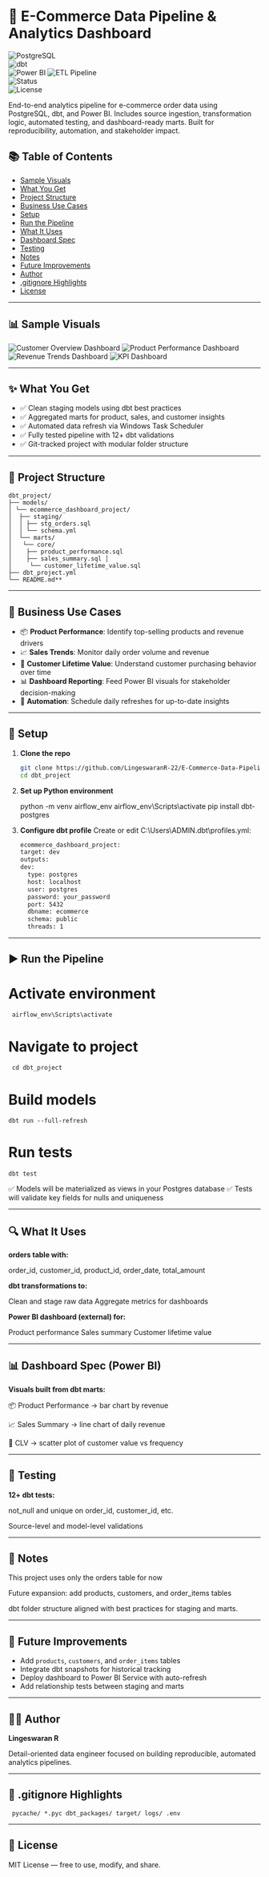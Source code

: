  # 🛒 E-Commerce Data Pipeline & Analytics Dashboard
 
![PostgreSQL](https://img.shields.io/badge/PostgreSQL-Database-blue)  
![dbt](https://img.shields.io/badge/dbt-Transformations-orange)  
![Power BI](https://img.shields.io/badge/Power%20BI-Dashboard-yellow) 
![ETL Pipeline](https://img.shields.io/badge/ETL%20Pipeline-Windows%20Task%20Scheduler-green)  
![Status](https://img.shields.io/badge/Project-Active-brightgreen)  
![License](https://img.shields.io/github/license/LingeswaranR-22/E-Commerce-Data-Pipeline-Analytics-Dashboard)

End-to-end analytics pipeline for e-commerce order data using PostgreSQL, dbt, and Power BI. Includes source ingestion, transformation logic, automated testing, and dashboard-ready marts. Built for reproducibility, automation, and stakeholder impact.

## 📚 Table of Contents

- [Sample Visuals](#-sample-visuals)
- [What You Get](#-what-you-get)
- [Project Structure](#-project-structure)
- [Business Use Cases](#-business-use-cases)
- [Setup](#-setup)
- [Run the Pipeline](#-run-the-pipeline)
- [What It Uses](#-what-it-uses)
- [Dashboard Spec](#-dashboard-spec-power-bi)
- [Testing](#-testing)
- [Notes](#-notes)
- [Future Improvements](#-future-improvements)
- [Author](#-author)
- [.gitignore Highlights](#-.gitignore-highlights)
- [License](#-license)
  
---

## 📊 Sample Visuals

![Customer Overview Dashboard](<img width="1162" height="652" alt="Customer Overview" src="https://github.com/user-attachments/assets/02ad2d60-e40c-4fed-b5e1-52a758a4b485" />)
![Product Performance Dashboard](<img width="1157" height="650" alt="Product Performance" src="https://github.com/user-attachments/assets/685e117f-591c-42de-b635-540d8d0c6969" />)
![Revenue Trends Dashboard](<img width="1156" height="651" alt="Revenue Trends" src="https://github.com/user-attachments/assets/33eaa73a-e30c-4862-accc-6d051c80f6c2" />)
![KPI Dashboard](<img width="1165" height="647" alt="KPI" src="https://github.com/user-attachments/assets/39b6931c-ecbb-4a80-ae04-739f70a6df5b" />)

---

## ✨ What You Get

- ✅ Clean staging models using dbt best practices  
- ✅ Aggregated marts for product, sales, and customer insights  
- ✅ Automated data refresh via Windows Task Scheduler  
- ✅ Fully tested pipeline with 12+ dbt validations  
- ✅ Git-tracked project with modular folder structure

---

## 🧱 Project Structure
```
dbt_project/
├── models/ 
│ └── ecommerce_dashboard_project/
│  ├── staging/
│  │ ├── stg_orders.sql
│  │ └── schema.yml
│  └── marts/
│   └── core/
│    ├── product_performance.sql
│    ├── sales_summary.sql │ 
│     └── customer_lifetime_value.sql
├── dbt_project.yml
└── README.md**
```
---

## 💼 Business Use Cases

- 📦 **Product Performance**: Identify top-selling products and revenue drivers  
- 📈 **Sales Trends**: Monitor daily order volume and revenue  
- 👥 **Customer Lifetime Value**: Understand customer purchasing behavior over time  
- 📊 **Dashboard Reporting**: Feed Power BI visuals for stakeholder decision-making  
- 🔁 **Automation**: Schedule daily refreshes for up-to-date insights

---

## 🚀 Setup

1. **Clone the repo**
   ```bash
   git clone https://github.com/LingeswaranR-22/E-Commerce-Data-Pipeline-Analytics-Dashboard.git
   cd dbt_project

2. **Set up Python environment**

   python -m venv airflow_env
   airflow_env\Scripts\activate
   pip install dbt-postgres

3. **Configure dbt profile**
   Create or edit C:\Users\ADMIN\.dbt\profiles.yml:

    ```bash
   ecommerce_dashboard_project:
   target: dev
   outputs:
    dev:
      type: postgres
      host: localhost
      user: postgres
      password: your_password
      port: 5432
      dbname: ecommerce
      schema: public
      threads: 1

 ---

## ▶️ Run the Pipeline

# Activate environment

     
     airflow_env\Scripts\activate

# Navigate to project
 
     cd dbt_project

# Build models

    dbt run --full-refresh

# Run tests

    dbt test

✅ Models will be materialized as views in your Postgres database
✅ Tests will validate key fields for nulls and uniqueness

---

## 🔍 What It Uses

**orders table with:**

order_id, customer_id, product_id, order_date, total_amount

**dbt transformations to:**

Clean and stage raw data
Aggregate metrics for dashboards

**Power BI dashboard (external) for:**

Product performance
Sales summary
Customer lifetime value

---

## 📊 Dashboard Spec (Power BI)

**Visuals built from dbt marts:**

📦 Product Performance → bar chart by revenue

📈 Sales Summary → line chart of daily revenue

👥 CLV → scatter plot of customer value vs frequency

---

## 🧪 Testing

**12+ dbt tests:**

not_null and unique on order_id, customer_id, etc.

Source-level and model-level validations

---

## 🧠 Notes

This project uses only the orders table for now

Future expansion: add products, customers, and order_items tables

dbt folder structure aligned with best practices for staging and marts.

---

## 🔮 Future Improvements

- Add `products`, `customers`, and `order_items` tables
- Integrate dbt snapshots for historical tracking
- Deploy dashboard to Power BI Service with auto-refresh
- Add relationship tests between staging and marts

---

## 👨‍💻 Author

**Lingeswaran R** 

Detail-oriented data engineer focused on building reproducible, automated analytics pipelines.

---

## 📂 .gitignore Highlights

     pycache/ *.pyc dbt_packages/ target/ logs/ .env

---

## 📄 License

MIT License — free to use, modify, and share.




